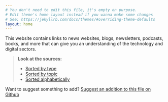 ```yaml
---
# You don't need to edit this file, it's empty on purpose.
# Edit theme's home layout instead if you wanna make some changes
# See: https://jekyllrb.com/docs/themes/#overriding-theme-defaults
layout: home
---
```


This website contains links to news websites, blogs, newsletters, podcasts, books, and more that can give you an understanding of the technology and digital sectors. 

> **Look at the sources:**
> 
> - [Sorted by type](/sort/type)
> - [Sorted by topic](/sort/topic)
> - [Sorted alphabetically](/sort/a-to-z)

Want to suggest something to add? [Suggest an addition to this file on Github](https://github.com/johnpeart/learn-about-tech/blob/main/_data/resources.yml)